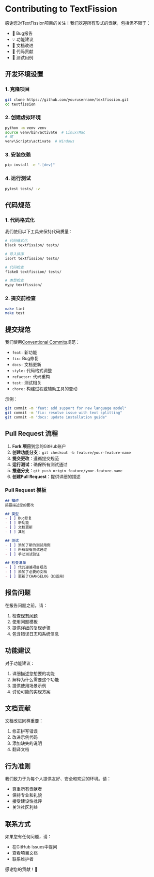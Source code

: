 # Contributing to TextFission

感谢您对TextFission项目的关注！我们欢迎所有形式的贡献，包括但不限于：

- 🐛 Bug报告
- 💡 功能建议
- 📝 文档改进
- 🔧 代码贡献
- 🧪 测试用例

## 开发环境设置

### 1. 克隆项目
```bash
git clone https://github.com/yourusername/textfission.git
cd textfission
```

### 2. 创建虚拟环境
```bash
python -m venv venv
source venv/bin/activate  # Linux/Mac
# 或
venv\Scripts\activate  # Windows
```

### 3. 安装依赖
```bash
pip install -e ".[dev]"
```

### 4. 运行测试
```bash
pytest tests/ -v
```

## 代码规范

### 1. 代码格式化
我们使用以下工具来保持代码质量：

```bash
# 代码格式化
black textfission/ tests/

# 导入排序
isort textfission/ tests/

# 代码检查
flake8 textfission/ tests/

# 类型检查
mypy textfission/
```

### 2. 提交前检查
```bash
make lint
make test
```

## 提交规范

我们使用[Conventional Commits](https://www.conventionalcommits.org/)规范：

- `feat:` 新功能
- `fix:` Bug修复
- `docs:` 文档更新
- `style:` 代码格式调整
- `refactor:` 代码重构
- `test:` 测试相关
- `chore:` 构建过程或辅助工具的变动

示例：
```bash
git commit -m "feat: add support for new language model"
git commit -m "fix: resolve issue with text splitting"
git commit -m "docs: update installation guide"
```

## Pull Request 流程

1. **Fork 项目**到您的GitHub账户
2. **创建功能分支**：`git checkout -b feature/your-feature-name`
3. **提交更改**：遵循提交规范
4. **运行测试**：确保所有测试通过
5. **推送分支**：`git push origin feature/your-feature-name`
6. **创建Pull Request**：提供详细的描述

### Pull Request 模板

```markdown
## 描述
简要描述您的更改

## 类型
- [ ] Bug修复
- [ ] 新功能
- [ ] 文档更新
- [ ] 其他

## 测试
- [ ] 添加了新的测试用例
- [ ] 所有现有测试通过
- [ ] 手动测试验证

## 检查清单
- [ ] 代码遵循项目规范
- [ ] 添加了必要的文档
- [ ] 更新了CHANGELOG（如适用）
```

## 报告问题

在报告问题之前，请：

1. 检查[现有问题](https://github.com/yourusername/textfission/issues)
2. 使用问题模板
3. 提供详细的复现步骤
4. 包含错误日志和系统信息

## 功能建议

对于功能建议：

1. 详细描述您想要的功能
2. 解释为什么需要这个功能
3. 提供使用场景示例
4. 讨论可能的实现方案

## 文档贡献

文档改进同样重要：

1. 修正拼写错误
2. 改进示例代码
3. 添加缺失的说明
4. 翻译文档

## 行为准则

我们致力于为每个人提供友好、安全和欢迎的环境。请：

- 尊重所有贡献者
- 保持专业和礼貌
- 接受建设性批评
- 关注社区利益

## 联系方式

如果您有任何问题，请：

- 在GitHub Issues中提问
- 查看项目文档
- 联系维护者

感谢您的贡献！🎉 